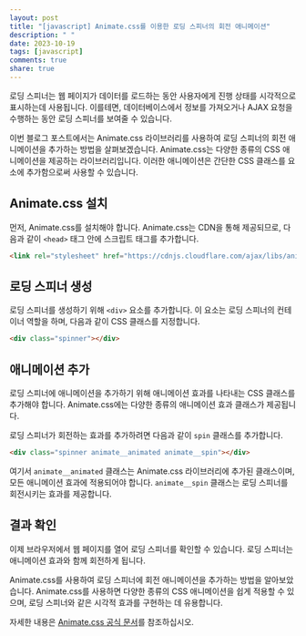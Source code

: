 ```yaml
---
layout: post
title: "[javascript] Animate.css를 이용한 로딩 스피너의 회전 애니메이션"
description: " "
date: 2023-10-19
tags: [javascript]
comments: true
share: true
---
```


로딩 스피너는 웹 페이지가 데이터를 로드하는 동안 사용자에게 진행 상태를 시각적으로 표시하는데 사용됩니다. 이를테면, 데이터베이스에서 정보를 가져오거나 AJAX 요청을 수행하는 동안 로딩 스피너를 보여줄 수 있습니다.

이번 블로그 포스트에서는 Animate.css 라이브러리를 사용하여 로딩 스피너의 회전 애니메이션을 추가하는 방법을 살펴보겠습니다. Animate.css는 다양한 종류의 CSS 애니메이션을 제공하는 라이브러리입니다. 이러한 애니메이션은 간단한 CSS 클래스를 요소에 추가함으로써 사용할 수 있습니다.

## Animate.css 설치

먼저, Animate.css를 설치해야 합니다. Animate.css는 CDN을 통해 제공되므로, 다음과 같이 `<head>` 태그 안에 스크립트 태그를 추가합니다.

```html
<link rel="stylesheet" href="https://cdnjs.cloudflare.com/ajax/libs/animate.css/4.1.1/animate.min.css">
```

## 로딩 스피너 생성

로딩 스피너를 생성하기 위해 `<div>` 요소를 추가합니다. 이 요소는 로딩 스피너의 컨테이너 역할을 하며, 다음과 같이 CSS 클래스를 지정합니다.

```html
<div class="spinner"></div>
```

## 애니메이션 추가

로딩 스피너에 애니메이션을 추가하기 위해 애니메이션 효과를 나타내는 CSS 클래스를 추가해야 합니다. Animate.css에는 다양한 종류의 애니메이션 효과 클래스가 제공됩니다.

로딩 스피너가 회전하는 효과를 추가하려면 다음과 같이 `spin` 클래스를 추가합니다.

```html
<div class="spinner animate__animated animate__spin"></div>
```

여기서 `animate__animated` 클래스는 Animate.css 라이브러리에 추가된 클래스이며, 모든 애니메이션 효과에 적용되어야 합니다. `animate__spin` 클래스는 로딩 스피너를 회전시키는 효과를 제공합니다.

## 결과 확인

이제 브라우저에서 웹 페이지를 열어 로딩 스피너를 확인할 수 있습니다. 로딩 스피너는 애니메이션 효과와 함께 회전하게 됩니다.

Animate.css를 사용하여 로딩 스피너에 회전 애니메이션을 추가하는 방법을 알아보았습니다. Animate.css를 사용하면 다양한 종류의 CSS 애니메이션을 쉽게 적용할 수 있으며, 로딩 스피너와 같은 시각적 효과를 구현하는 데 유용합니다.

자세한 내용은 [Animate.css 공식 문서](https://animate.style/)를 참조하십시오.
